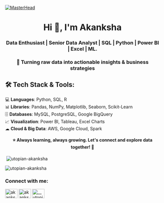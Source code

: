 [![MasterHead](https://camo.githubusercontent.com/48ec00ed4c84e771db4a1db90b56352923a8d644452a32b434d68e97006c9337/68747470733a2f2f63686b736b696c6c732e636f6d2f77702d636f6e74656e742f75706c6f6164732f323032302f30342f504e432d416e696d617465642d42616e6e6572732e676966)](https://utopian-akanksha.io)
<h1 align="center">Hi 👋, I'm Akanksha </h1>
<h3 align="center">Data Enthusiast | Senior Data Analyst | SQL | Python | Power BI | Excel | ML.</h3>
<h3 align="center">🚀 Turning raw data into actionable insights & business strategies</h3>


## 🛠 **Tech Stack & Tools:**

💻 **Languages**: Python, SQL, R  
📊 **Libraries**: Pandas, NumPy, Matplotlib, Seaborn, Scikit-Learn  
🗄 **Databases**: MySQL, PostgreSQL, Google BigQuery  
📈 **Visualization**: Power BI, Tableau, Excel Charts  
☁ **Cloud & Big Data**: AWS, Google Cloud, Spark  

<h4 align="center">⭐ Always learning, always growing. Let's connect and explore data together! 🚀</h3>


<p>&nbsp;<img align="center" src="https://github-readme-stats.vercel.app/api?username=utopian-akanksha&show_icons=true&locale=en" alt="utopian-akanksha" /></p>

<p><img align="center" src="https://github-readme-streak-stats.herokuapp.com/?user=utopian-akanksha&" alt="utopian-akanksha" /></p>

<h3 align="left">Connect with me:</h3>
<p align="left">
<a href="https://twitter.com/akankshamalviya" target="blank"><img align="center" src="https://raw.githubusercontent.com/rahuldkjain/github-profile-readme-generator/master/src/images/icons/Social/twitter.svg" alt="akankshamalviya" height="30" width="40" /></a>
<a href="https://linkedin.com/in/akanksha malviya" target="blank"><img align="center" src="https://raw.githubusercontent.com/rahuldkjain/github-profile-readme-generator/master/src/images/icons/Social/linked-in-alt.svg" alt="akanksha malviya" height="30" width="40" /></a>
<a href="https://instagram.com/__utopian_" target="blank"><img align="center" src="https://raw.githubusercontent.com/rahuldkjain/github-profile-readme-generator/master/src/images/icons/Social/instagram.svg" alt="__utopian_" height="30" width="40" /></a>
</p>
